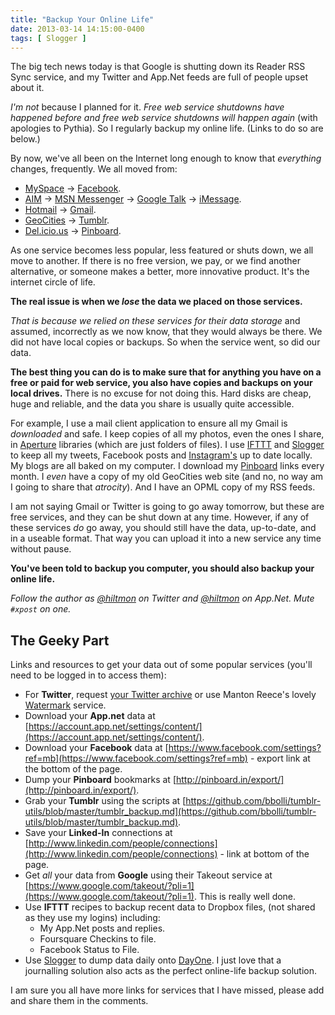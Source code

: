 ```yaml
---
title: "Backup Your Online Life"
date: 2013-03-14 14:15:00-0400
tags: [ Slogger ]
---
```


The big tech news today is that Google is shutting down its Reader RSS Sync service, and my Twitter and App.Net feeds are full of people upset about it. 

*I'm not* because I planned for it. *Free web service shutdowns have happened before and free web service shutdowns will happen again* <span class="light">(with apologies to Pythia)</span>. So I regularly backup my online life. <span class="light">(Links to do so are below.)</span>

By now, we've all been on the Internet long enough to know that *everything* changes, frequently. We all moved from: 

* [MySpace](http://en.wikipedia.org/wiki/Myspace) → [Facebook](http://www.facebook.com).
* [AIM](http://en.wikipedia.org/wiki/AOL_Instant_Messenger) → [MSN Messenger](http://en.wikipedia.org/wiki/Windows_Live_Messenger) → [Google Talk](http://www.google.com/talk/) → [iMessage](https://www.apple.com/ios/messages/).
* [Hotmail](http://en.wikipedia.org/wiki/Hotmail) → [Gmail](http://mail.google.com).
* [GeoCities](http://en.wikipedia.org/wiki/GeoCities) → [Tumblr](http://www.tumblr.com).
* <a href="http://en.wikipedia.org/wiki/Delicious_(website)">Del.icio.us</a> → [Pinboard](http://pinboard.in).

As one service becomes less popular, less featured or shuts down, we all move to another. If there is no free version, we pay, or we find another alternative, or someone makes a better, more innovative product. It's the internet circle of life.

**The real issue is when we *lose* the data we placed on those services.**

*That is because we relied on these services for their data storage* and assumed, incorrectly as we now know, that they would always be there. We did not have local copies or backups. So when the service went, so did our data.

**The best thing you can do is to make sure that for anything you have on a free or paid for web service, you also have copies and backups on your local drives.** There is no excuse for not doing this. Hard disks are cheap, huge and reliable, and the data you share is usually quite accessible.

For example, I use a mail client application to ensure all my Gmail is *downloaded* and safe. I keep copies of all my photos, even the ones I share, in [Aperture](http://www.apple.com/aperture/) libraries (which are just folders of files). I use [IFTTT](https://ifttt.com) and [Slogger](http://ttscoff.github.com/Slogger/) to keep all my tweets, Facebook posts and [Instagram's](http://instagram.com/hiltmon) up to date locally. My blogs are all baked on my computer. I download my [Pinboard](http://pinboard.in) links every month. I *even* have a copy of my old GeoCities web site (and no, no way am I going to share that *atrocity*). And I have an OPML copy of my RSS feeds.

I am not saying Gmail or Twitter is going to go away tomorrow, but these are free services, and they can be shut down at any time. However, if any of these services *do* go away, you should still have the data, up-to-date, and in a useable format. That way you can upload it into a new service any time without pause.

**You've been told to backup you computer, you should also backup your online life.**

*Follow the author as [@hiltmon](https://twitter.com/hiltmon) on Twitter and [@hiltmon](http://alpha.app.net/hiltmon) on App.Net. Mute `#xpost` on one.*

## The Geeky Part

Links and resources to get your data out of some popular services <span class="light">(you'll need to be logged in to access them)</span>:

* For **Twitter**, request [your Twitter archive](http://blog.twitter.com/2012/12/your-twitter-archive.html) or use Manton Reece's lovely [Watermark](http://watermark.io) service.
* Download your **App.net** data at [https://account.app.net/settings/content/](https://account.app.net/settings/content/).
* Download your **Facebook** data at [https://www.facebook.com/settings?ref=mb](https://www.facebook.com/settings?ref=mb) - export link at the bottom of the page.
* Dump your **Pinboard** bookmarks at [http://pinboard.in/export/](http://pinboard.in/export/).
* Grab your **Tumblr** using the scripts at [https://github.com/bbolli/tumblr-utils/blob/master/tumblr_backup.md](https://github.com/bbolli/tumblr-utils/blob/master/tumblr_backup.md).
* Save your **Linked-In** connections at [http://www.linkedin.com/people/connections](http://www.linkedin.com/people/connections) - link at bottom of the page.
* Get *all* your data from **Google** using their Takeout service at [https://www.google.com/takeout/?pli=1](https://www.google.com/takeout/?pli=1). This is really well done.
* Use **IFTTT** recipes to backup recent data to Dropbox files, (not shared as they use my logins) including:
	* My App.Net posts and replies.
	* Foursquare Checkins to file.
	* Facebook Status to File.
* Use [Slogger](http://ttscoff.github.com/Slogger/) to dump data daily onto [DayOne](https://itunes.apple.com/us/app/day-one/id422304217?mt=12&uo=4&at=10l894). I just love that a journalling solution also acts as the perfect online-life backup solution.

I am sure you all have more links for services that I have missed, please add and share them in the comments.
